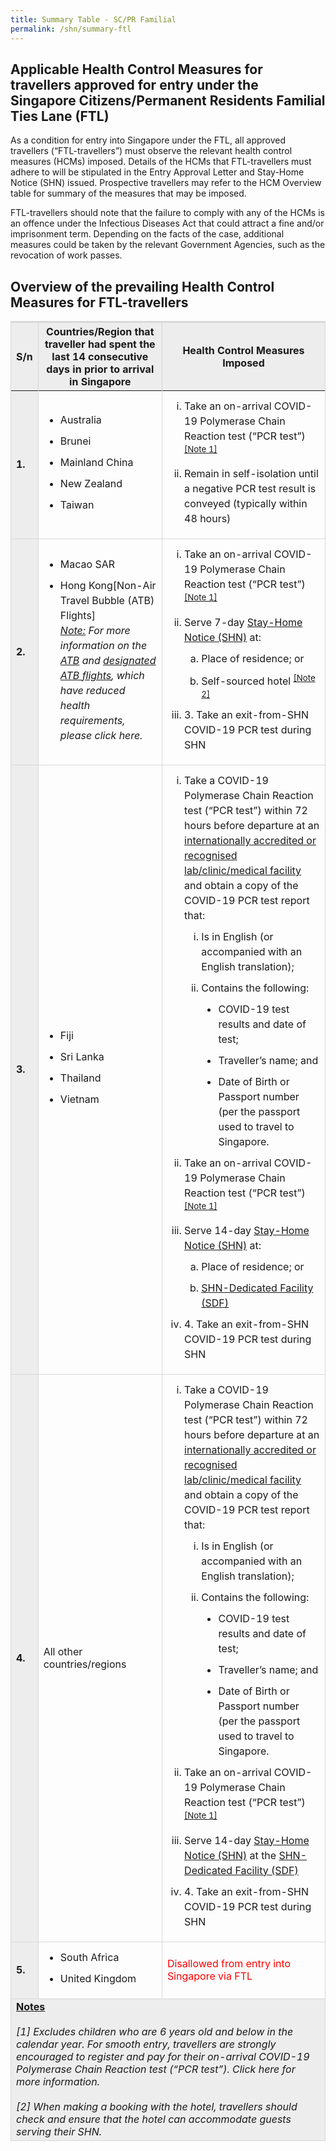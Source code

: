 ```yaml
---
title: Summary Table - SC/PR Familial 
permalink: /shn/summary-ftl
---
```


## Applicable Health Control Measures for travellers approved for entry under the Singapore Citizens/Permanent Residents Familial Ties Lane (FTL)

As a condition for entry into Singapore under the FTL, all approved travellers (“FTL-travellers”) must observe the relevant health control measures (HCMs) imposed. Details of the HCMs that FTL-travellers must adhere to will be stipulated in the Entry Approval Letter and Stay-Home Notice (SHN) issued. Prospective travellers may refer to the HCM Overview table for summary of the measures that may be imposed.

FTL-travellers should note that the failure to comply with any of the HCMs is an offence under the Infectious Diseases Act that could attract a fine and/or imprisonment term. Depending on the facts of the case, additional measures could be taken by the relevant Government Agencies, such as the revocation of work passes.

## Overview of the prevailing Health Control Measures for FTL-travellers

<table>
  <tbody>
  <thead>
  <tr>
    <th  style="font-size:16px; border-top:3px solid #D8D8D8; border-left:1px solid #D8D8D8; border-right:1px solid #D8D8D8; background-color:#EDEDED     ">S/n</th>
    <th  style="font-size:16px; border-top:3px solid #D8D8D8; border-left:1px solid #D8D8D8; border-right:1px solid #D8D8D8; background-color:#EDEDED     ">Countries/Region that traveller had spent the last 14 consecutive days in prior to arrival in Singapore</th>
    <th  style="font-size:16px; border-top:3px solid #D8D8D8; border-left:1px solid #D8D8D8; border-right:1px solid #D8D8D8; background-color:#EDEDED     ">Health Control Measures Imposed</th>
  </tr>
</thead>
  <tr>
    <td style="font-size:16px; border-left:1px solid #D8D8D8; border-right:1px solid #D8D8D8;border-bottom:1px solid #D8D8D8; background-color:#EDEDED"><b>1.</b></td>
    <td style="font-size:16px; 
border-right:1px solid #D8D8D8; border-bottom:1px solid #D8D8D8;">   
    <ol style="margin-top:0px; list-style-type: disc;">
      <li style="font-size:16px; margin-top:10px; margin-bottom:0px;  line-height:1.5;">Australia</li>
        <li style="font-size:16px; margin-top:10px; margin-bottom:0px;  line-height:1.5;">Brunei</li>
        <li style="font-size:16px; margin-top:10px; margin-bottom:0px;  line-height:1.5;">Mainland China</li>
        <li style="font-size:16px; margin-top:10px; margin-bottom:0px;  line-height:1.5;">New Zealand</li>
        <li style="font-size:16px; margin-top:10px; margin-bottom:0px;  line-height:1.5;">Taiwan</li>
      </ol>
    </td>
       <td style="font-size:16px; border-right:1px solid #D8D8D8; border-bottom:1px solid #D8D8D8;">  
    <ol style="margin-top:0px; list-style-type: lower-roman;">
      <li style="font-size:16px; margin-top:10px; margin-bottom:0px;  line-height:1.5;">Take an on-arrival COVID-19 Polymerase Chain Reaction test (“PCR test”) <sup><a href="#notes">[Note 1]</a></sup></li>
          <li style="font-size:16px; margin-top:10px; margin-bottom:0px;  line-height:1.5;">Remain in self-isolation until a negative PCR test result is conveyed (typically within 48 hours)</li>
         </ol>
    </td>
  </tr>
      <tr>
    <td style="font-size:16px; border-left:1px solid #D8D8D8; border-right:1px solid #D8D8D8;border-bottom:1px solid #D8D8D8; background-color:#EDEDED"><b>2.</b></td>
    <td style="font-size:16px; 
border-right:1px solid #D8D8D8; border-bottom:1px solid #D8D8D8;">   
    <ol style="margin-top:0px; list-style-type: disc;">
      <li style="font-size:16px; margin-top:10px; margin-bottom:0px;  line-height:1.5;">Macao SAR</li>
      <li style="font-size:16px; margin-top:10px; margin-bottom:0px;  line-height:1.5;">Hong Kong[Non-Air Travel Bubble (ATB) Flights] <br/><i><u>Note:</u> For more information on the <a href="/hongkong/atb/visitingsg">ATB</a> and <a href="/hongkong/atb/visitingsg-faq#FAQ11">designated ATB flights</a>, which have reduced health requirements, please click here.</i></li>
      </ol>
    </td>
       <td style="font-size:16px; border-right:1px solid #D8D8D8; border-bottom:1px solid #D8D8D8;">  
    <ol style="margin-top:0px; list-style-type: lower-roman;">
      <li style="font-size:16px; margin-top:10px; margin-bottom:0px;  line-height:1.5;">Take an on-arrival COVID-19 Polymerase Chain Reaction test (“PCR test”) <sup><a href="">[Note 1]</a></sup></li>
          <li style="font-size:16px; margin-top:10px; margin-bottom:0px;  line-height:1.5;">Serve 7-day <a href="/health/shn">Stay-Home Notice (SHN)</a> at: 
       <ol style="margin-top:0px; list-style-type: lower-alpha;">
         <li style="font-size:16px; margin-top:10px; margin-bottom:0px;  line-height:1.5;">Place of residence; or</li>
              <li style="font-size:16px; margin-top:10px; margin-bottom:0px;  line-height:1.5;">Self-sourced hotel <sup><a href="#notes">[Note 2]</a></sup></li>
            </ol>      
      </li>
       <li style="font-size:16px; margin-top:10px; margin-bottom:0px;  line-height:1.5;">3.	Take an exit-from-SHN COVID-19 PCR test during SHN</li>
         </ol>
    </td>
  </tr>
     <tr>
    <td style="font-size:16px; border-left:1px solid #D8D8D8; border-right:1px solid #D8D8D8;border-bottom:1px solid #D8D8D8; background-color:#EDEDED"><b>3.</b></td>
    <td style="font-size:16px; 
border-right:1px solid #D8D8D8; border-bottom:1px solid #D8D8D8;">   
    <ol style="margin-top:0px; list-style-type: disc;">
      <li style="font-size:16px; margin-top:10px; margin-bottom:0px;  line-height:1.5;">Fiji</li>
        <li style="font-size:16px; margin-top:10px; margin-bottom:0px;  line-height:1.5;">Sri Lanka</li>
        <li style="font-size:16px; margin-top:10px; margin-bottom:0px;  line-height:1.5;">Thailand</li>
        <li style="font-size:16px; margin-top:10px; margin-bottom:0px;  line-height:1.5;">Vietnam</li>
      </ol>
    </td>
       <td style="font-size:16px; border-right:1px solid #D8D8D8; border-bottom:1px solid #D8D8D8;">  
    <ol style="margin-top:0px; list-style-type: lower-roman;">
      <li style="font-size:16px; margin-top:10px; margin-bottom:0px;  line-height:1.5;">Take a COVID-19 Polymerase Chain Reaction test (“PCR test”) within 72 hours before departure at an <a href="https://www.moh.gov.sg/covid-19/accreditation-bodies-for-covid-19-testing">internationally accredited or recognised lab/clinic/medical facility</a> and obtain a copy of the COVID-19 PCR test report that:
      <ol style="margin-top:0px; list-style-type: lower-roman;">
         <li style="font-size:16px; margin-top:10px; margin-bottom:0px;  line-height:1.5;">Is in English (or accompanied with an English translation);</li>
              <li style="font-size:16px; margin-top:10px; margin-bottom:0px;  line-height:1.5;">Contains the following:
          <ol style="margin-top:0px; list-style-type: disc;">
            <li style="font-size:16px; margin-top:10px; margin-bottom:0px;  line-height:1.5;">COVID-19 test results and date of test;</li>
             <li style="font-size:16px; margin-top:10px; margin-bottom:0px;  line-height:1.5;">Traveller’s name; and</li>
             <li style="font-size:16px; margin-top:10px; margin-bottom:0px;  line-height:1.5;">Date of Birth or Passport number (per the passport used to travel to Singapore.</li>
                </ol>        
         </li>
            </ol>          
      </li>
          <li style="font-size:16px; margin-top:10px; margin-bottom:0px;  line-height:1.5;">Take an on-arrival COVID-19 Polymerase Chain Reaction test (“PCR test”) <sup><a href="#notes">[Note 1]</a></sup></li>
         <li style="font-size:16px; margin-top:10px; margin-bottom:0px;  line-height:1.5;">Serve 14-day <a href="/health/shn">Stay-Home Notice (SHN)</a> at: 
       <ol style="margin-top:0px; list-style-type: lower-alpha;">
         <li style="font-size:16px; margin-top:10px; margin-bottom:0px;  line-height:1.5;">Place of residence; or</li>
              <li style="font-size:16px; margin-top:10px; margin-bottom:0px;  line-height:1.5;"><a href="/health/shn/sdf">SHN-Dedicated Facility (SDF)</a></li>
            </ol>      
      </li>
         <li style="font-size:16px; margin-top:10px; margin-bottom:0px;  line-height:1.5;">4.	Take an exit-from-SHN COVID-19 PCR test during SHN</li>
         </ol>
    </td>
  </tr>      
     <tr>
    <td style="font-size:16px; border-left:1px solid #D8D8D8; border-right:1px solid #D8D8D8;border-bottom:1px solid #D8D8D8; background-color:#EDEDED"><b>4.</b></td>
    <td style="font-size:16px; 
border-right:1px solid #D8D8D8; border-bottom:1px solid #D8D8D8;">All other countries/regions
    </td>
       <td style="font-size:16px; border-right:1px solid #D8D8D8; border-bottom:1px solid #D8D8D8;">  
    <ol style="margin-top:0px; list-style-type: lower-roman;">
      <li style="font-size:16px; margin-top:10px; margin-bottom:0px;  line-height:1.5;">Take a COVID-19 Polymerase Chain Reaction test (“PCR test”) within 72 hours before departure at an <a href="https://www.moh.gov.sg/covid-19/accreditation-bodies-for-covid-19-testing">internationally accredited or recognised lab/clinic/medical facility</a> and obtain a copy of the COVID-19 PCR test report that:
      <ol style="margin-top:0px; list-style-type: lower-roman;">
         <li style="font-size:16px; margin-top:10px; margin-bottom:0px;  line-height:1.5;">Is in English (or accompanied with an English translation);</li>
              <li style="font-size:16px; margin-top:10px; margin-bottom:0px;  line-height:1.5;">Contains the following:
          <ol style="margin-top:0px; list-style-type: disc;">
            <li style="font-size:16px; margin-top:10px; margin-bottom:0px;  line-height:1.5;">COVID-19 test results and date of test;</li>
             <li style="font-size:16px; margin-top:10px; margin-bottom:0px;  line-height:1.5;">Traveller’s name; and</li>
             <li style="font-size:16px; margin-top:10px; margin-bottom:0px;  line-height:1.5;">Date of Birth or Passport number (per the passport used to travel to Singapore.</li>
                </ol>        
         </li>
            </ol>          
      </li>
          <li style="font-size:16px; margin-top:10px; margin-bottom:0px;  line-height:1.5;">Take an on-arrival COVID-19 Polymerase Chain Reaction test (“PCR test”) <sup><a href="#notes">[Note 1]</a></sup></li>
         <li style="font-size:16px; margin-top:10px; margin-bottom:0px;  line-height:1.5;">Serve 14-day <a href="/health/shn">Stay-Home Notice (SHN)</a> at the <a href="/health/shn/sdf">SHN-Dedicated Facility (SDF)</a> 
      </li>
         <li style="font-size:16px; margin-top:10px; margin-bottom:0px;  line-height:1.5;">4.	Take an exit-from-SHN COVID-19 PCR test during SHN</li>
         </ol>
    </td>
  </tr>   
     <tr>
    <td style="font-size:16px; border-left:1px solid #D8D8D8; border-right:1px solid #D8D8D8;border-bottom:1px solid #D8D8D8; background-color:#EDEDED"><b>5.</b></td>
    <td style="font-size:16px; 
border-right:1px solid #D8D8D8; border-bottom:1px solid #D8D8D8;">   
    <ol style="margin-top:0px; list-style-type: disc;">
      <li style="font-size:16px; margin-top:10px; margin-bottom:0px;  line-height:1.5;">South Africa</li>
        <li style="font-size:16px; margin-top:10px; margin-bottom:0px;  line-height:1.5;">United Kingdom</li>
      </ol>
    </td>
       <td style="font-size:16px; border-right:1px solid #D8D8D8; border-bottom:1px solid #D8D8D8; color:red;"> Disallowed from entry into Singapore via FTL
    </td>
  </tr>   
       <tr>
    <td id="notes" colspan="3" style="font-size:16px; border-left:1px solid #D8D8D8; border-right:1px solid #D8D8D8;border-bottom:1px solid #D8D8D8; background-color:#EDEDED"><b><u>Notes</u></b><br/><br/><i>[1] Excludes children who are 6 years old and below in the calendar year. For smooth entry, travellers are strongly encouraged to register and pay for their on-arrival COVID-19 Polymerase Chain Reaction test (“PCR test”). Click here for more information.</i><br/><br/><i>[2] When making a booking with the hotel, travellers should check and ensure that the hotel can accommodate guests serving their SHN.</i>
      </td>
     </tr>
  </tbody>
</table>








  
